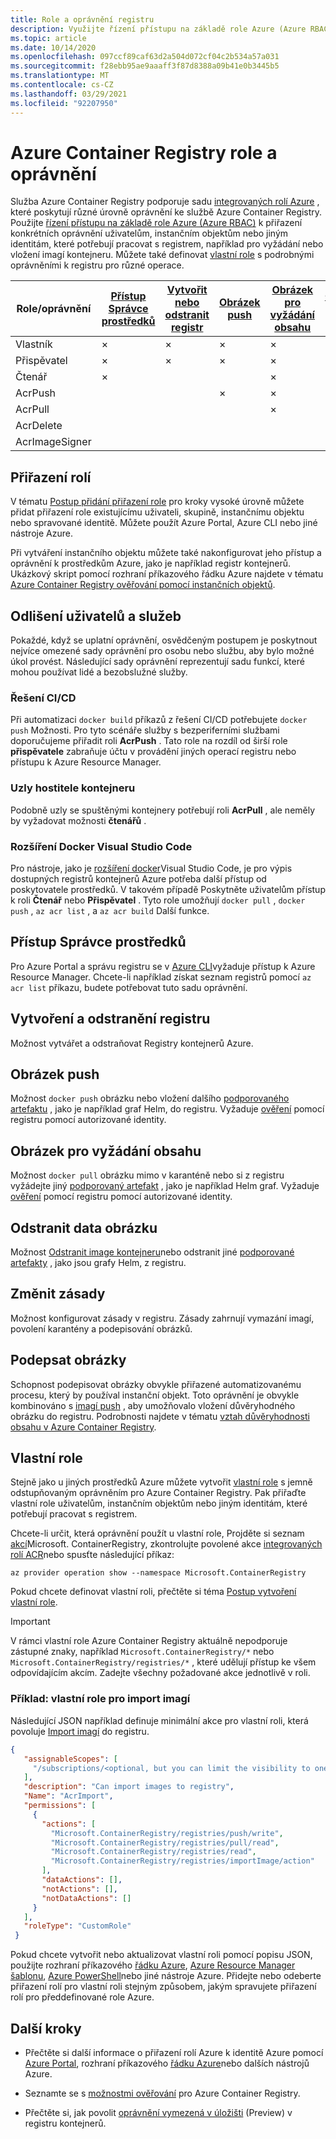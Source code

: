 ```yaml
---
title: Role a oprávnění registru
description: Využijte řízení přístupu na základě role Azure (Azure RBAC) a správu identit a přístupu (IAM) k zajištění podrobných oprávnění k prostředkům v registru kontejnerů Azure.
ms.topic: article
ms.date: 10/14/2020
ms.openlocfilehash: 097ccf89caf63d2a504d072cf04c2b534a57a031
ms.sourcegitcommit: f28ebb95ae9aaaff3f87d8388a09b41e0b3445b5
ms.translationtype: MT
ms.contentlocale: cs-CZ
ms.lasthandoff: 03/29/2021
ms.locfileid: "92207950"
---
```

# <a name="azure-container-registry-roles-and-permissions"></a>Azure Container Registry role a oprávnění

Služba Azure Container Registry podporuje sadu [integrovaných rolí Azure](../role-based-access-control/built-in-roles.md) , které poskytují různé úrovně oprávnění ke službě Azure Container Registry. Použijte [řízení přístupu na základě role Azure (Azure RBAC)](../role-based-access-control/index.yml) k přiřazení konkrétních oprávnění uživatelům, instančním objektům nebo jiným identitám, které potřebují pracovat s registrem, například pro vyžádání nebo vložení imagí kontejneru. Můžete také definovat [vlastní role](#custom-roles) s podrobnými oprávněními k registru pro různé operace.

| Role/oprávnění       | [Přístup Správce prostředků](#access-resource-manager) | [Vytvořit nebo odstranit registr](#create-and-delete-registry) | [Obrázek push](#push-image) | [Obrázek pro vyžádání obsahu](#pull-image) | [Odstranit data obrázku](#delete-image-data) | [Změnit zásady](#change-policies) |   [Podepsat obrázky](#sign-images)  |
| ---------| --------- | --------- | --------- | --------- | --------- | --------- | --------- |
| Vlastník | × | × | × | × | × | × |  |  
| Přispěvatel | × | × | × |  × | × | × |  |  
| Čtenář | × |  |  | × |  |  |  |
| AcrPush |  |  | × | × | |  |  |  
| AcrPull |  |  |  | × |  |  |  |  
| AcrDelete |  |  |  |  | × |  |  |
| AcrImageSigner |  |  |  |  |  |  | × |

## <a name="assign-roles"></a>Přiřazení rolí

V tématu [Postup přidání přiřazení role](../role-based-access-control/role-assignments-steps.md) pro kroky vysoké úrovně můžete přidat přiřazení role existujícímu uživateli, skupině, instančnímu objektu nebo spravované identitě. Můžete použít Azure Portal, Azure CLI nebo jiné nástroje Azure.

Při vytváření instančního objektu můžete také nakonfigurovat jeho přístup a oprávnění k prostředkům Azure, jako je například registr kontejnerů. Ukázkový skript pomocí rozhraní příkazového řádku Azure najdete v tématu [Azure Container Registry ověřování pomocí instančních objektů](container-registry-auth-service-principal.md#create-a-service-principal).

## <a name="differentiate-users-and-services"></a>Odlišení uživatelů a služeb

Pokaždé, když se uplatní oprávnění, osvědčeným postupem je poskytnout nejvíce omezené sady oprávnění pro osobu nebo službu, aby bylo možné úkol provést. Následující sady oprávnění reprezentují sadu funkcí, které mohou používat lidé a bezobslužné služby.

### <a name="cicd-solutions"></a>Řešení CI/CD

Při automatizaci `docker build` příkazů z řešení CI/CD potřebujete `docker push` Možnosti. Pro tyto scénáře služby s bezperiferními službami doporučujeme přiřadit roli **AcrPush** . Tato role na rozdíl od širší role **přispěvatele** zabraňuje účtu v provádění jiných operací registru nebo přístupu k Azure Resource Manager.

### <a name="container-host-nodes"></a>Uzly hostitele kontejneru

Podobně uzly se spuštěnými kontejnery potřebují roli **AcrPull** , ale neměly by vyžadovat možnosti **čtenářů** .

### <a name="visual-studio-code-docker-extension"></a>Rozšíření Docker Visual Studio Code

Pro nástroje, jako je [rozšíření docker](https://code.visualstudio.com/docs/azure/docker)Visual Studio Code, je pro výpis dostupných registrů kontejnerů Azure potřeba další přístup od poskytovatele prostředků. V takovém případě Poskytněte uživatelům přístup k roli **Čtenář** nebo **Přispěvatel** . Tyto role umožňují `docker pull` , `docker push` , `az acr list` , a `az acr build` Další funkce. 

## <a name="access-resource-manager"></a>Přístup Správce prostředků

Pro Azure Portal a správu registru se v [Azure CLI](/cli/azure/)vyžaduje přístup k Azure Resource Manager. Chcete-li například získat seznam registrů pomocí `az acr list` příkazu, budete potřebovat tuto sadu oprávnění. 

## <a name="create-and-delete-registry"></a>Vytvoření a odstranění registru

Možnost vytvářet a odstraňovat Registry kontejnerů Azure.

## <a name="push-image"></a>Obrázek push

Možnost `docker push` obrázku nebo vložení dalšího [podporovaného artefaktu](container-registry-image-formats.md) , jako je například graf Helm, do registru. Vyžaduje [ověření](container-registry-authentication.md) pomocí registru pomocí autorizované identity. 

## <a name="pull-image"></a>Obrázek pro vyžádání obsahu

Možnost `docker pull` obrázku mimo v karanténě nebo si z registru vyžádejte jiný [podporovaný artefakt](container-registry-image-formats.md) , jako je například Helm graf. Vyžaduje [ověření](container-registry-authentication.md) pomocí registru pomocí autorizované identity.

## <a name="delete-image-data"></a>Odstranit data obrázku

Možnost [Odstranit image kontejneru](container-registry-delete.md)nebo odstranit jiné [podporované artefakty](container-registry-image-formats.md) , jako jsou grafy Helm, z registru.

## <a name="change-policies"></a>Změnit zásady

Možnost konfigurovat zásady v registru. Zásady zahrnují vymazání imagí, povolení karantény a podepisování obrázků.

## <a name="sign-images"></a>Podepsat obrázky

Schopnost podepisovat obrázky obvykle přiřazené automatizovanému procesu, který by používal instanční objekt. Toto oprávnění je obvykle kombinováno s [imagí push](#push-image) , aby umožňovalo vložení důvěryhodného obrázku do registru. Podrobnosti najdete v tématu [vztah důvěryhodnosti obsahu v Azure Container Registry](container-registry-content-trust.md).

## <a name="custom-roles"></a>Vlastní role

Stejně jako u jiných prostředků Azure můžete vytvořit [vlastní role](../role-based-access-control/custom-roles.md) s jemně odstupňovaným oprávněním pro Azure Container Registry. Pak přiřaďte vlastní role uživatelům, instančním objektům nebo jiným identitám, které potřebují pracovat s registrem. 

Chcete-li určit, která oprávnění použít u vlastní role, Projděte si seznam [akcí](../role-based-access-control/resource-provider-operations.md#microsoftcontainerregistry)Microsoft. ContainerRegistry, zkontrolujte povolené akce [integrovaných rolí ACR](../role-based-access-control/built-in-roles.md)nebo spusťte následující příkaz:

```azurecli
az provider operation show --namespace Microsoft.ContainerRegistry
```

Pokud chcete definovat vlastní roli, přečtěte si téma [Postup vytvoření vlastní role](../role-based-access-control/custom-roles.md#steps-to-create-a-custom-role).

> [!IMPORTANT]
> V rámci vlastní role Azure Container Registry aktuálně nepodporuje zástupné znaky, například `Microsoft.ContainerRegistry/*` nebo `Microsoft.ContainerRegistry/registries/*` , které udělují přístup ke všem odpovídajícím akcím. Zadejte všechny požadované akce jednotlivě v roli.

### <a name="example-custom-role-to-import-images"></a>Příklad: vlastní role pro import imagí

Následující JSON například definuje minimální akce pro vlastní roli, která povoluje [Import imagí](container-registry-import-images.md) do registru.

```json
{
   "assignableScopes": [
     "/subscriptions/<optional, but you can limit the visibility to one or more subscriptions>"
   ],
   "description": "Can import images to registry",
   "Name": "AcrImport",
   "permissions": [
     {
       "actions": [
         "Microsoft.ContainerRegistry/registries/push/write",
         "Microsoft.ContainerRegistry/registries/pull/read",
         "Microsoft.ContainerRegistry/registries/read",
         "Microsoft.ContainerRegistry/registries/importImage/action"
       ],
       "dataActions": [],
       "notActions": [],
       "notDataActions": []
     }
   ],
   "roleType": "CustomRole"
 }
```

Pokud chcete vytvořit nebo aktualizovat vlastní roli pomocí popisu JSON, použijte rozhraní příkazového [řádku Azure](../role-based-access-control/custom-roles-cli.md), [Azure Resource Manager šablonu](../role-based-access-control/custom-roles-template.md), [Azure PowerShell](../role-based-access-control/custom-roles-powershell.md)nebo jiné nástroje Azure. Přidejte nebo odeberte přiřazení rolí pro vlastní roli stejným způsobem, jakým spravujete přiřazení rolí pro předdefinované role Azure.

## <a name="next-steps"></a>Další kroky

* Přečtěte si další informace o přiřazení rolí Azure k identitě Azure pomocí [Azure Portal](../role-based-access-control/role-assignments-portal.md), rozhraní příkazového [řádku Azure](../role-based-access-control/role-assignments-cli.md)nebo dalších nástrojů Azure.

* Seznamte se s [možnostmi ověřování](container-registry-authentication.md) pro Azure Container Registry.

* Přečtěte si, jak povolit [oprávnění vymezená v úložišti](container-registry-repository-scoped-permissions.md) (Preview) v registru kontejnerů.
